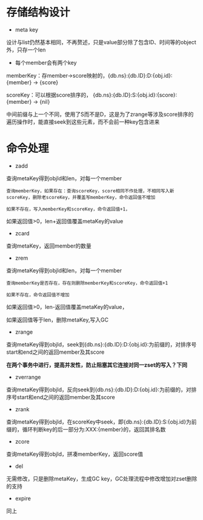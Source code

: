  # 存储结构设计
 
* meta key


设计与list仍然基本相同，不再赘述，只是value部分除了包含ID、时间等的object外，只存一个len

* 每个member会有两个key

memberKey：存member->score映射的，{db.ns}:{db.ID}:D:{obj.id}:{member}  ->  {score}

scoreKey：可以根据score排序的， {db.ns}:{db.ID}:S:{obj.id}:{score}:{member}   -> {nil}

中间前缀与上一个不同，使用了S而不是D，这是为了zrange等涉及score排序的遍历操作时，能直接seek到这些元素，而不会前一种key包含进来

# 命令处理
 
	
* zadd

查询metaKey得到objId和len，对每一个member

    查询memberKey，如果存在：查询scoreKey，score相同不作处理，不相同写入新scoreKey，删除老scoreKey，并覆盖写memberKey，命令返回值不增加

    如果不存在，写入memberKey和scoreKey，命令返回值+1，

如果返回值>0，len+返回值覆盖metaKey的value

* zcard

查询metaKey，返回member的数量
	
* zrem

查询metaKey得到objId和len，对每一个member
    
    查询memberKey是否存在，存在则删除memberKey和scoreKey，命令返回值+1

    如果不存在，命令返回值不增加

如果返回值>0，len-返回值覆盖metaKey的value，

如果返回值等于len，删除metaKey,写入GC
	
* zrange

查询metaKey得到objId，seek到{db.ns}:{db.ID}:D:{obj.id}:为前缀的，对排序号start和end之间的返回member及其score

**在两个事务中进行，提高并发性，防止阻塞其它连接对同一zset的写入？下同**

* zverrange

查询metaKey得到objId，反向seek到{db.ns}:{db.ID}:D:{obj.id}:为前缀的，对排序号start和end之间的返回member及其score
	
* zrank

查询metaKey得到objId，在scoreKey中seek，即{db.ns}:{db.ID}:S:{obj.id}为前缀的，循环判断key的后一部分为:XXX:{member}的，返回其排名数
	
* zcore

查询metaKey得到objId，拼凑memberKey，返回score值
	
* del

无需修改，只是删除metaKey，生成GC key，GC处理流程中修改增加对zset删除的支持
	
* expire

同上
